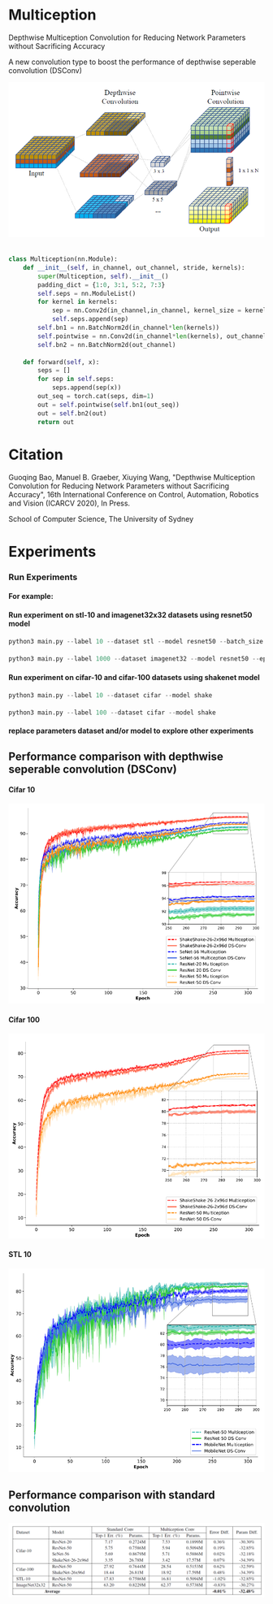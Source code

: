 # Multiception
Depthwise Multiception Convolution for Reducing Network Parameters without Sacrificing Accuracy

A new convolution type to boost the performance of depthwise seperable convolution (DSConv)

![](/others/multiception.png)

```python

class Multiception(nn.Module):
    def __init__(self, in_channel, out_channel, stride, kernels):
        super(Multiception, self).__init__()
        padding_dict = {1:0, 3:1, 5:2, 7:3}
        self.seps = nn.ModuleList()
        for kernel in kernels:
            sep = nn.Conv2d(in_channel,in_channel, kernel_size = kernel,stride =1,padding = padding_dict[kernel],dilation=1,groups=in_channel, bias=False)
            self.seps.append(sep)
        self.bn1 = nn.BatchNorm2d(in_channel*len(kernels)) 
        self.pointwise = nn.Conv2d(in_channel*len(kernels), out_channel, 1, stride, 0, 1, 1)
        self.bn2 = nn.BatchNorm2d(out_channel)       

    def forward(self, x):
        seps = []
        for sep in self.seps:
            seps.append(sep(x))
        out_seq = torch.cat(seps, dim=1)
        out = self.pointwise(self.bn1(out_seq))
        out = self.bn2(out)
        return out 
```
  
# Citation
Guoqing Bao, Manuel B. Graeber, Xiuying Wang, "Depthwise Multiception Convolution for Reducing Network Parameters without Sacrificing Accuracy", 16th International Conference on Control, Automation, Robotics and Vision (ICARCV 2020), In Press.

School of Computer Science, The University of Sydney

# Experiments

### Run Experiments

#### For example:

#### Run experiment on stl-10 and imagenet32x32 datasets using resnet50 model

```python
python3 main.py --label 10 --dataset stl --model resnet50 --batch_size 64

python3 main.py --label 1000 --dataset imagenet32 --model resnet50 --epochs 50 
```

#### Run experiment on cifar-10 and cifar-100 datasets using shakenet model

```python
python3 main.py --label 10 --dataset cifar --model shake

python3 main.py --label 100 --dataset cifar --model shake 
```

#### replace parameters dataset and/or model to explore other experiments


## Performance comparison with depthwise seperable convolution (DSConv)

#### Cifar 10
![](/others/multiception-vs-dsconv1.png)

#### Cifar 100
![](/others/multiception-vs-dsconv2.png)

#### STL 10
![](/others/multiception-vs-dsconv3.png)

## Performance comparison with standard convolution
![](/others/multiception-vs-standard.png)

